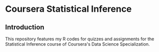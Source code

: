 # Coursera Statistical Inference

## Introduction
This repository features my R codes for quizzes and assignments for the Statistical Inference course of Coursera's Data Science Specialization.
